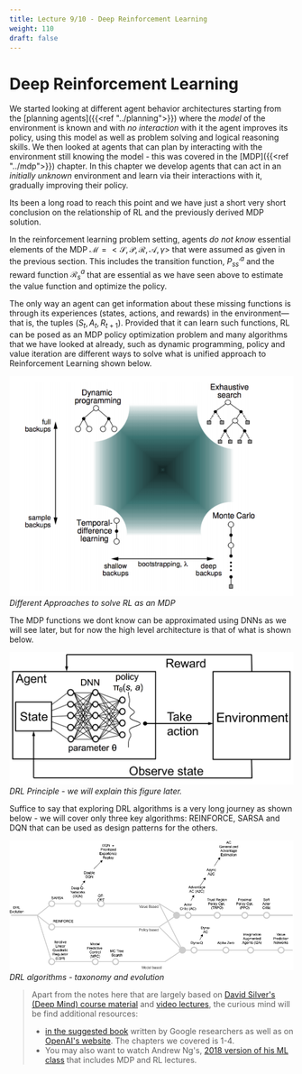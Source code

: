 ```yaml
---
title: Lecture 9/10 - Deep Reinforcement Learning
weight: 110
draft: false
---
```


# Deep Reinforcement Learning

We started looking at different agent behavior architectures starting from the [planning agents]({{<ref "../planning">}}) where the _model_ of the environment is known and with _no interaction_ with it the agent improves its policy, using this model as well as problem solving and logical reasoning skills. We then looked at agents that can plan by interacting with the environment still knowing the model - this was covered in the [MDP]({{<ref "../mdp">}}) chapter. In this chapter we develop agents that can act in an _initially unknown_ environment and learn via their interactions with it, gradually improving their policy. 

Its been a long road to reach this point and we have just a short very short conclusion on the relationship of RL and the previously derived MDP solution. 

In the reinforcement learning problem setting, agents _do not know_ essential elements of the MDP $\mathcal M = <\mathcal S, \mathcal P, \mathcal R, \mathcal A, \gamma>$ that were assumed as given in the previous section. This includes the transition function, $P^a_{ss^\prime}$ and the reward function $\mathcal R_s^a$ that are essential as we have seen above to estimate the value function and optimize the policy.

The only way an agent can get information about these missing functions is through its experiences (states, actions, and rewards) in the environment—that is, the tuples ($S_t, A_t, R_{t+1}$). Provided that it can learn such functions, RL can be posed as an MDP policy optimization problem and many algorithms that we have looked at already, such as dynamic programming, policy and value iteration are different ways to solve what is unified approach to Reinforcement Learning shown below. 

![unified-view-rl](images/unified-view-rl.png#center)
*Different Approaches to solve RL as an MDP*

The MDP functions we dont know can be approximated using DNNs as we will see later, but for now the high level architecture is that of what is shown below. 

![drl-concept](images/drl-concept.png#center)
*DRL Principle - we will explain this figure later.*

Suffice to say that exploring DRL algorithms is a very long journey as shown below - we will cover only three key algorithms: REINFORCE, SARSA and DQN that can be used as design patterns for the others. 

![drl-algorithm-evolution](images/drl-algorithm-evolution.png#center)
*DRL algorithms - taxonomy and evolution*

> Apart from the notes here that are largely based on [David Silver's (Deep Mind) course material](https://www.davidsilver.uk/teaching/) and [video lectures](https://www.youtube.com/watch?v=2pWv7GOvuf0&list=PLqYmG7hTraZDM-OYHWgPebj2MfCFzFObQ), the curious mind will be find additional resources: 
> * [in the suggested book](https://www.amazon.com/Deep-Reinforcement-Learning-Python-Hands-dp-0135172381/dp/0135172381/ref=mt_paperback?_encoding=UTF8&me=&qid=) written by Google researchers as well as on [OpenAI's website](https://openai.com/resources/). The chapters we covered is 1-4. 
> * You may also want to watch Andrew Ng's, [2018 version of his ML class](https://www.youtube.com/playlist?list=PLoROMvodv4rMiGQp3WXShtMGgzqpfVfbU) that includes MDP and RL lectures.
